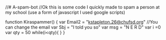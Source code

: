//# A-spam-bot
//Ok this is some code I quickly made to spam a person at my school (use a form of javascript I used google scripts)


function Kiraspammer() {
 var Email2 = "kstapleton.26@chufsd.org"  //You can change the email
 var Sbj = "I told you so"
 var msg = "N E R D"
 var i =0
 var qty = 50
 while(i<qty){
  }
}

 
 
